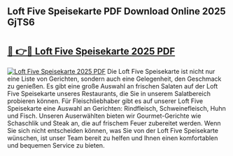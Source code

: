 ## Loft Five Speisekarte PDF Download Online 2025 GjTS6

# <h2><a href="http://gcdg42.nevu.top/?p=Loft+Five+Speisekarte">🔗 👉🔴 Loft Five Speisekarte 2025 PDF</a></h2>

[![Loft Five Speisekarte 2025 PDF](https://i.imgur.com/dBaPXMq.png)](http://gcdg42.nevu.top/?p=Loft+Five+Speisekarte)
Die Loft Five Speisekarte ist nicht nur eine Liste von Gerichten, sondern auch eine Gelegenheit, den Geschmack zu genießen. Es gibt eine große Auswahl an frischen Salaten auf der Loft Five Speisekarte unseres Restaurants, die Sie in unserem Salatbereich probieren können. Für Fleischliebhaber gibt es auf unserer Loft Five Speisekarte eine Auswahl an Gerichten: Rindfleisch, Schweinefleisch, Huhn und Fisch. Unseren Auserwählten bieten wir Gourmet-Gerichte wie Schaschlik und Steak an, die auf frischem Feuer zubereitet werden. Wenn Sie sich nicht entscheiden können, was Sie von der Loft Five Speisekarte wünschen, ist unser Team bereit zu helfen und Ihnen einen komfortablen und bequemen Service zu bieten.
